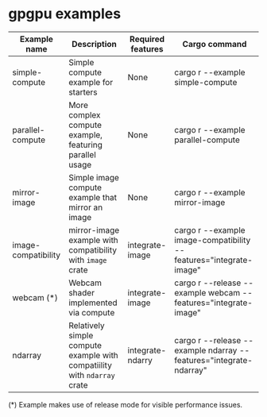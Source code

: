 # gpgpu examples
| Example name        | Description                                                | Required features | Cargo command                                                       |
|---------------------|------------------------------------------------------------|-------------------|---------------------------------------------------------------------|
| simple-compute      | Simple compute example for starters                        | None              | cargo r --example simple-compute                                    |
| parallel-compute    | More complex compute example, featuring parallel usage     | None              | cargo r --example parallel-compute                                  |
| mirror-image        | Simple image compute example that mirror an image          | None              | cargo r --example mirror-image          |
| image-compatibility | mirror-image example with compatibility with `image` crate | integrate-image   | cargo r --example image-compatibility --features="integrate-image"  |
| webcam (*)              | Webcam shader implemented via compute                      | integrate-image   | cargo r --release --example webcam --features="integrate-image" |
| ndarray             | Relatively simple compute example with compatiility with `ndarray` crate                      | integrate-ndarry   | cargo r --release --example ndarray --features="integrate-ndarray" |

(*) Example makes use of release mode for visible performance issues.